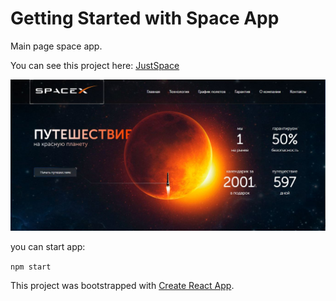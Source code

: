 # Getting Started with Space App

Main page space app.

You can see this project here: [JustSpace](https://todolist-280a1.web.app/)

![space](src/assets/images/space.JPG)

you can start app:

`
npm start
`



This project was bootstrapped with [Create React App](https://github.com/facebook/create-react-app).
